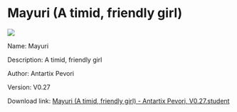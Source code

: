 # Mayuri (A timid, friendly girl)

<img src = "https://raw.githubusercontent.com/Arbiter1223/Koukou-Gurashi-Custom-Students/master/Students/Files/Mayuri%20(A%20timid%2C%20friendly%20girl).png">

Name: Mayuri

Description: A timid, friendly girl

Author: Antartix Pevori

Version: V0.27

Download link: <a href="https://raw.githubusercontent.com/Arbiter1223/Koukou-Gurashi-Custom-Students/master/Students/Files/Mayuri%20(A%20timid%2C%20friendly%20girl)%20-%20Antartix%20Pevori%2C%20V0.27.student">Mayuri (A timid, friendly girl) - Antartix Pevori, V0.27.student</a>
